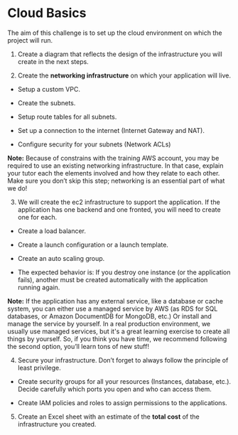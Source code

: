 # Cloud Basics

The aim of this challenge is to set up the cloud environment on which the project will run. 


1. Create a diagram that reflects the design of the infrastructure you will create in the next steps.  


2. Create the **networking infrastructure** on which your application will live.  

  * Setup a custom VPC. 
  
  * Create the subnets.  
  
  * Setup route tables for all subnets. 
  
  * Set up a connection to the internet (Internet Gateway and NAT). 
  
  * Configure security for your subnets (Network ACLs) 

  **Note:** Because of constrains with the training AWS account, you may be required to use an existing networking infrastructure. In that case, explain your tutor each the elements involved and how they relate to each other. Make sure you don’t skip this step; networking is an essential part of what we do! 


3. We will create the ec2 infrastructure to support the application. If the application has one backend and one fronted, you will need to create one for each.  

  * Create a load balancer. 

  * Create a launch configuration or a launch template. 

  * Create an auto scaling group. 

  * The expected behavior is: If you destroy one instance (or the application fails), another must be created automatically with the application running again.  

  **Note:** If the application has any external service, like a database or cache system, you can either use a managed service by AWS (as RDS for SQL databases, or Amazon DocumentDB for MongoDB, etc.) Or install and manage the service by yourself. In a real production environment, we usually use managed services, but it's a great learning exercise to create all things by yourself. So, if you think you have time, we recommend following the second option, you’ll learn tons of new stuff! 



4. Secure your infrastructure. Don’t forget to always follow the principle of least privilege. 

 * Create security groups for all your resources (Instances, database, etc.). Decide carefully which ports you open and who can access them. 

 * Create IAM policies and roles to assign permissions to the applications.


5. Create an Excel sheet with an estimate of the **total cost**  of the infrastructure you created.
